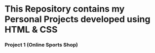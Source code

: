 # This Repository contains my Personal Projects developed using HTML & CSS

### Project 1 (Online Sports Shop)
